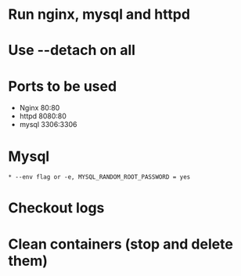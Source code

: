 # Run nginx, mysql and httpd

# Use --detach on all

# Ports to be used
* Nginx 80:80
* httpd 8080:80
* mysql 3306:3306

# Mysql
    * --env flag or -e, MYSQL_RANDOM_ROOT_PASSWORD = yes
# Checkout logs

# Clean containers (stop and delete them)